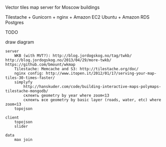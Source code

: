 Vector tiles map server for Moscow buildings

Tilestache + Gunicorn + nginx + Amazon EC2 Ubuntu + Amazon RDS Postgres

TODO

draw diagram

	server
		WKB (with MVT?): http://blog.jordogskog.no/tag/twkb/ http://blog.jordogskog.no/2013/04/29/more-twkb/ https://github.com/bmount/wkmap
		Tilestache: Memcache and S3: http://tilestache.org/doc/
		nginx config: http://www.itopen.it/2012/01/17/serving-your-map-tiles-30-times-faster/
		simplyfy
			http://hanskuder.com/code/building-interactive-maps-polymaps-tilestache-mongodb/
			склеить geometry by year where zoom<13
			склеить все geometry by basic layer (roads, water, etc) where zoom<13
		topojson

	client
		topojson
		slider

	data
		max join